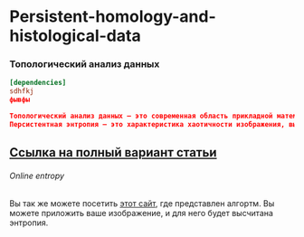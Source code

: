 # Persistent-homology-and-histological-data

### Топологический анализ данных


```toml
[dependencies]
sdhfkj
фывфы
```
```toml
Топологический анализ данных — это современная область прикладной математики, которая стремится выделить из данных их топологические свойства (например, количество компонент связности).В данном проекте мы применяем ТАД к анализу гистологических изображений эпителиальной ткани толстого кишечника. Основываясь на такой характеристике, как персистентная энтропия, мы стремимся разработать алгоритм классификации изображений здоровй ткани кишечника и ткани, пораженной колоректальным раком.
Персистентная энтропия — это характеристика хаотичности изображения, выраженная на языке топологического анализа данных
```

## [Ссылка на полный вариант статьи](http://docs.rs/glium)


###### Online entropy
Вы так же можете посетить [этот сайт](http://sannitsa.github.io), где представлен алгортм. Вы можете приложить ваше изображение, и для него будет высчитана энтропия.
